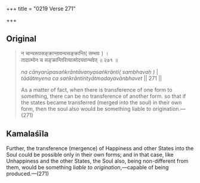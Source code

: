 +++
title = "0219 Verse 271"

+++
## Original 
>
> न चान्यरूपसङ्क्रान्तावन्यसङ्क्रान्ति( सम्भवः ) ।  
> तादात्म्येन च सङ्क्रान्तिरित्यात्मोदयवान्भवेत् ॥ २७१ ॥ 
>
> *na cānyarūpasaṅkrāntāvanyasaṅkrānti( sambhavaḥ )* \|  
> *tādātmyena ca saṅkrāntirityātmodayavānbhavet* \|\| 271 \|\| 
>
> As a matter of fact, when there is transference of one form to something, there can be no transference of another form. so that if the states became transferred (merged into the soul) in their own form, then the soul also would be something liable to origination.—(271)



## Kamalaśīla

Further, the transference (mergence) of Happiness and other States into the Soul could be possible only in their own forms; and in that case, like Unhappiness and the other States, the Soul also, being non-different from them, would be something *liable to origination*,—capable of being produced.—(271)


